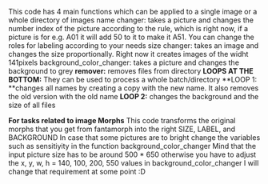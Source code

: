 This code has 4 main functions which can be applied to a single image or a whole directory of images name changer: takes a picture and changes the number index of the picture according to the rule, which is right now, if a picture is for e.g. A01 it will add 50 to it to make it A51.
You can change the roles for labeling according to your needs size changer: takes an image and changes the size proportionally. Right now it creates images of the widht 141pixels background_color_changer: takes a picture and changes the background to grey
**remover:** removes files from directory
**LOOPS AT THE BOTTOM:** They can be used to process a whole batch/directory
**LOOP 1: **changes all names by creating a copy with the new name. It also removes the old version with the old name
**LOOP 2:** changes the background and the size of all files


 **For tasks related to image Morphs**
 This code transforms the original morphs that you get from fantamorph into the right SIZE, LABEL, and BACKGROUND
 In case that some pictures are to bright change the variables such as sensitiyity in the function background_color_changer
 Mind that the input picture size has to be around 500 * 650
 otherwise you have to adjust the x, y, w, h = 140, 100, 200, 550 values in background_color_changer
 I will change that requirement at some point :D
